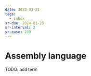 ```yaml
---
date: 2023-03-21
tags:
  - inbox
sr-due: 2024-01-28
sr-interval: 2
sr-ease: 230
---
```


# Assembly language

TODO: add term

